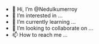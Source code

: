 - 👋 Hi, I’m @Nedulkumerroy
- 👀 I’m interested in ...
- 🌱 I’m currently learning ...
- 💞️ I’m looking to collaborate on ...
- 📫 How to reach me ...

<!---
Nedulkumerroy/Nedulkumerroy is a ✨ special ✨ repository because its `README.md` (this file) appears on your GitHub profile.
You can click the Preview link to take a look at your changes.
--->
